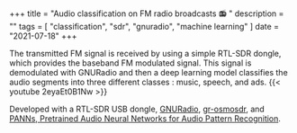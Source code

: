 +++
title = "Audio classification on FM radio broadcasts :radio: "
description = ""
tags = [
    "classification",
    "sdr",
    "gnuradio",
    "machine learning"
]
date = "2021-07-18"
+++

The transmitted FM signal is received by using a simple RTL-SDR dongle, which provides the baseband FM modulated signal. This signal is demodulated with GNURadio and then a deep learning model classifies the audio segments into three different classes : music, speech, and ads.
{{< youtube 2eyaEt0B1Nw >}}

Developed with a RTL-SDR USB dongle, [GNURadio](https://www.gnuradio.org/), [gr-osmosdr](https://osmocom.org/projects/gr-osmosdr/wiki), and [PANNs,  Pretrained Audio Neural Networks for Audio Pattern Recognition](https://github.com/qiuqiangkong/audioset_tagging_cnn).  
